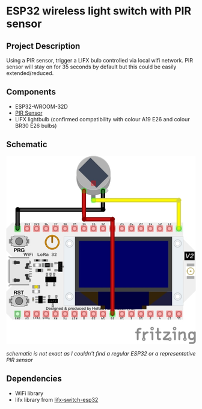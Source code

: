 # ESP32 wireless light switch with PIR sensor

## Project Description
Using a PIR sensor, trigger a LIFX bulb controlled via local wifi network. PIR sensor will stay on for 35 seconds by default but this could be easily extended/reduced.

## Components
* ESP32-WROOM-32D
* [PIR Sensor](https://www.aliexpress.com/item/4000103425579.html?spm=a2g0o.order_list.0.0.21ef1802X6xuF9)
* LIFX lightbulb (confirmed compatibility with colour A19 E26 and colour BR30 E26 bulbs)

## Schematic
![Schematic](esp32-lifx_bb.jpg)

*schematic is not exact as I couldn't find a regular ESP32 or a representative PIR sensor*

## Dependencies
* WiFi library
* lifx library from [lifx-switch-esp32](https://github.com/lgruen/lifx-switch-esp32)
